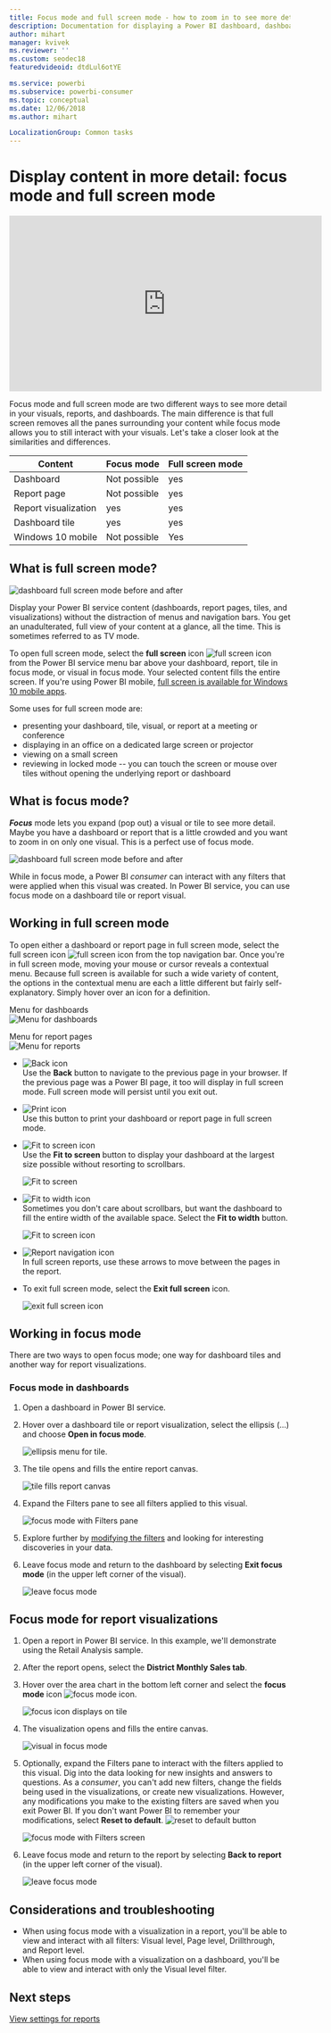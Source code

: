 ```yaml
---
title: Focus mode and full screen mode - how to zoom in to see more detail
description: Documentation for displaying a Power BI dashboard, dashboard tile, report, or report visualization in focus mode or full screen mode
author: mihart
manager: kvivek
ms.reviewer: ''
ms.custom: seodec18
featuredvideoid: dtdLul6otYE

ms.service: powerbi
ms.subservice: powerbi-consumer
ms.topic: conceptual
ms.date: 12/06/2018
ms.author: mihart

LocalizationGroup: Common tasks
---
```


# Display content in more detail: focus mode and full screen mode

<iframe width="560" height="315" src="https://www.youtube.com/embed/dtdLul6otYE" frameborder="0" allowfullscreen></iframe>

Focus mode and full screen mode are two different ways to see more detail in your visuals, reports, and dashboards.  The main difference is that full screen removes all the panes surrounding your content while focus mode allows you to still interact with your visuals. Let's take a closer look at the similarities and differences.  

|Content    | Focus mode  |Full screen mode  |
|---------|---------|----------------------|
|Dashboard     |   Not possible     | yes |
|Report page   | Not possible  | yes|
|Report visualization | yes    | yes |
|Dashboard tile | yes    | yes |
|Windows 10 mobile | Not possible | Yes |

## What is full screen mode?
![dashboard full screen mode before and after](media/end-user-focus/power-bi-full-screen-comparison.png)

Display your Power BI service content (dashboards, report pages, tiles, and visualizations) without the distraction of menus and navigation bars.  You get an unadulterated, full view of your content at a glance, all the time. This is sometimes referred to as TV mode.   

To open full screen mode, select the **full screen** icon ![full screen icon ](media/end-user-focus/power-bi-full-screen-icon.png) from the Power BI service menu bar above your dashboard, report, tile in focus mode, or visual in focus mode.  Your selected content fills the entire screen.
If you're using Power BI mobile, [full screen is available for Windows 10 mobile apps](./mobile/mobile-windows-10-app-presentation-mode.md). 

Some uses for full screen mode are:

* presenting your dashboard, tile, visual, or report at a meeting or conference
* displaying in an office on a dedicated large screen or projector
* viewing on a small screen
* reviewing in locked mode -- you can touch the screen or mouse over tiles without opening the underlying report or dashboard

## What is focus mode?
***Focus*** mode lets you expand (pop out) a visual or tile to see more detail.  Maybe you have a dashboard or report that is a little crowded and you want to zoom in on only one visual.  This is a perfect use of focus mode.  

![dashboard full screen mode before and after](media/end-user-focus/power-bi-focus-compare.png)

While in focus mode, a Power BI *consumer* can interact with any filters that were applied when this visual was created.  In Power BI service, you can use focus mode on a dashboard tile or report visual.

## Working in full screen mode
To open either a dashboard or report page in full screen mode, select the full screen icon ![full screen icon](media/end-user-focus/power-bi-full-screen-icon.png) from the top navigation bar. Once you're in full screen mode, moving  your mouse or cursor reveals a contextual menu. Because full screen is available for such a wide variety of content, the options in the contextual menu are each a little different but fairly self-explanatory.  Simply hover over an icon for a definition.

Menu for dashboards    
![Menu for dashboards](media/end-user-focus/power-bi-full-screen-menu-dashboard.png)    

Menu for report pages    
![Menu for reports](media/end-user-focus/power-bi-report-menu.png)    

  * ![Back icon](media/end-user-focus/power-bi-back-icon.png)    
  Use the **Back** button  to navigate to the previous page in your browser. If the previous page was a Power BI page, it too will display in full screen mode.  Full screen mode will persist until you exit out.

  * ![Print icon](media/end-user-focus/power-bi-print-icon.png)    
  Use this button to print your dashboard or report page in full screen mode.

  * ![Fit to screen icon](media/end-user-focus/power-bi-fit-to-width.png)    
    Use the **Fit to screen** button to display your dashboard at the largest size possible without resorting to scrollbars.  

    ![Fit to screen](media/end-user-focus/power-bi-fit-screen.png)

  * ![Fit to width icon](media/end-user-focus/power-bi-fit-width.png)       
    Sometimes you don't care about scrollbars, but want the dashboard to fill the entire width of the available space. Select the **Fit to width** button.    

    ![Fit to screen icon](media/end-user-focus/power-bi-fit-to-width-new.png)

  * ![Report navigation icon](media/end-user-focus/power-bi-report-nav2.png)       
    In full screen reports, use these arrows to move between the pages in the report.    
  * To exit full screen mode, select the **Exit full screen** icon.

      ![exit full screen icon](media/end-user-focus/exit-fullscreen-new.png)

## Working in focus mode
There are two ways to open focus mode; one way for dashboard tiles and another way for report visualizations.

### Focus mode in dashboards
1. Open a dashboard in Power BI service.

2. Hover over a dashboard tile or report visualization, select the ellipsis (...) and choose **Open in focus mode**.

    ![ellipsis menu for tile](media/end-user-focus/power-bi-dashboard-focus-mode.png).

2. The tile opens and fills the entire report canvas.

   ![tile fills report canvas](media/end-user-focus/power-bi-tile-focus.png)

3. Expand the Filters pane to see all filters applied to this visual.

   ![focus mode with Filters pane](media/end-user-focus/power-bi-focus-filters.png)

4. Explore further by [modifying the filters](end-user-report-filter.md) and looking for interesting discoveries in your data.  

5. Leave focus mode and return to the dashboard by selecting **Exit focus mode** (in the upper left corner of the visual).

    ![leave focus mode](media/end-user-focus/power-bi-tile-exit-focus.png)    


## Focus mode for report visualizations
1. Open a report in Power BI service.  In this example, we'll demonstrate using the Retail Analysis sample.

1. After the report opens, select the **District Monthly Sales tab**.

2. Hover over the area chart in the bottom left corner and select the **focus mode** icon ![focus mode icon](media/end-user-focus/pbi_popout.jpg).  

   ![focus icon displays on tile](media/end-user-focus/power-bi-hover-focus.png)
2. The visualization opens and fills the entire canvas.

   ![visual in focus mode](media/end-user-focus/power-bi-display-focus-newer2.png)
3. Optionally, expand the Filters pane to interact with the filters applied to this visual. Dig into the data looking for new insights and answers to questions. As a *consumer*, you can't add new filters, change the fields being used in the visualizations, or create new visualizations.  However, any modifications you make to the existing filters are saved when you exit Power BI. If  you don't want Power BI to remember your modifications, select **Reset to default**. ![reset to default button](media/end-user-focus/power-bi-resets.png)  

   ![focus mode with Filters screen](media/end-user-focus/power-bi-display-focus-filters3.png)

5. Leave focus mode and return to the report by selecting **Back to report** (in the upper left corner of the visual).

    ![leave focus mode](media/end-user-focus/power-bi-exit-focus-report.png)  

## Considerations and troubleshooting
* When using focus mode with a visualization in a report, you'll be able to view and interact with all filters: Visual level, Page level, Drillthrough, and Report level.    
* When using focus mode with a visualization on a dashboard, you'll be able to view and interact with only the Visual level filter.

## Next steps
[View settings for reports](end-user-report-view.md)